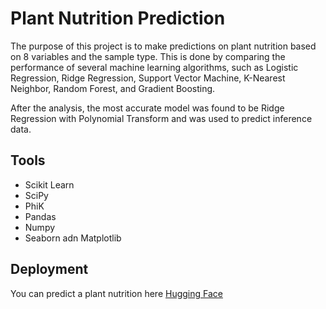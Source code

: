 # Plant Nutrition Prediction
The purpose of this project is to make predictions on plant nutrition based on 8 variables and the sample type. 
This is done by comparing the performance of several machine learning algorithms, such as Logistic Regression, Ridge Regression, Support Vector Machine, K-Nearest Neighbor, Random Forest, and Gradient Boosting.

After the analysis, the most accurate model was found to be Ridge Regression with Polynomial Transform and was used to predict inference data.

## Tools
- Scikit Learn
- SciPy
- PhiK
- Pandas
- Numpy
- Seaborn adn Matplotlib

## Deployment
You can predict a plant nutrition here [Hugging Face](https://huggingface.co/spaces/barentz96/Plant_Nutrition)
